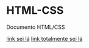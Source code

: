 # HTML-CSS
Documento HTML/CSS

<a href="./ATIVIDADE_CSS/atvWendel.html">link sei lá</a>
<a href = "./ATIVIDADE_CSS/tarefaDoWendel2/z-index.html">link totalmente sei lá</a>

